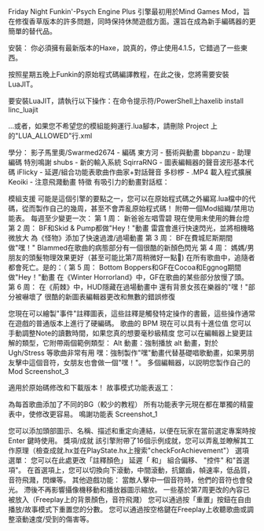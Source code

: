 Friday Night Funkin'-Psych Engine Plus
引擎最初用於Mind Games Mod，旨在修復香草版本的許多問題，同時保持休閒遊戲方面。還旨在成為新手編碼器的更簡單的替代品。

安裝：
你必須擁有最新版本的Haxe，說真的，停止使用4.1.5，它錯過了一些東西。

按照星期五晚上Funkin的原始程式碼編譯教程，在此之後，您將需要安裝LuaJIT。

要安裝LuaJIT，請執行以下操作：在命令提示符/PowerShell上haxelib install linc_luajit

...或者，如果您不希望您的模組能夠運行.lua腳本，請刪除 Project 上的"LUA_ALLOWED"行.xml

學分：
影子馬里奧/Swarmed2674 - 編碼
東方河 - 藝術與動畫
bbpanzu - 助理編碼
特別鳴謝
shubs - 新的輸入系統
SqirraRNG - 圖表編輯器的聲音波形基本代碼
iFlicky - 延遲/組合功能表歌曲作曲家+對話聲音
多桫椤 - .MP4 載入程式擴展
Keoiki - 注意飛濺動畫
特徵
有吸引力的動畫對話框：


模組支援
可能是這個引擎的要點之一，您可以在原始程式碼之外編寫.lua檔中的代碼，從而製作自己的幾周，甚至不會弄亂原始程式碼！
附帶一個Mod組織/禁用功能表。
每週至少變更一次：
第 1 周：
新爸爸左唱雪碧
現在使用未使用的舞台燈
第 2 周：
BF和Skid & Pump都做"Hey！"動畫
雷霆會進行快速閃光，並將相機略微放大
為《怪物》添加了快速過渡/過場動畫
第 3 周：
BF在費城尼斯期間做"嘿！"
Blammed在歌曲的病態部分有一個很酷的新顏色閃光
第 4 周：
媽媽/男朋友的頭髮物理效果更好（甚至可能比第7周稍微好一點👀)
在所有歌曲中，追隨者都會死亡。是的：（
第 5 周：
Bottom Boppers和GF在Cocoa和Eggnog期間做"Hey！"動畫
在《Winter Horrorland》中，GF在歌曲的某些部分放慢了頭。
第 6 周：
在《荊棘》中，HUD隱藏在過場動畫中
還有背景女孩在樂器的"嘿！"部分被嚇壞了
很酷的新圖表編輯器更改和無數的錯誤修復


您現在可以繪製"事件"註釋圖表，這些註釋是觸發特定操作的書籤，這些操作通常在遊戲的普通版本上進行了硬編碼。
歌曲的 BPM 現在可以具有十進位值
您可以手動調整Note的讀數時間，如果您真的想要毫秒級精度
您可以在編輯器上變更註解的類型，它附帶兩個範例類型：
Alt 動畫：強制播放 alt 動畫，對於 Ugh/Stress 等歌曲非常有用
嘿：強制製作"嘿"動畫代替基礎唱歌動畫，如果男朋友擊中這個音符，女朋友也會做一個"嘿！"。
多個編輯器，以説明您製作自己的Mod
Screenshot_3

適用於原始碼修改和下載版本！
故事模式功能表返工：


為每首歌曲添加了不同的BG（較少的教程）
所有功能表字元現在都在單獨的精靈表中，使修改更容易。
鳴謝功能表
Screenshot_1

您可以添加頭部圖示、名稱、描述和重定向連結，以便在玩家在當前選定專案時按 Enter 鍵時使用。
獎項/成就
該引擎附帶了16個示例成就，您可以弄亂並瞭解其工作原理（檢查成就.hx並在PlayState.hx上搜索"checkForAchievement"）
選項選單：
您可以在此處更改「註釋顏色」 延遲「 和」 組合偏移、 "控件" 和"首選項"。
在首選項上，您可以切換向下滾動，中間滾動，抗鋸齒，幀速率，低品質，音符飛濺，閃爍等。
其他遊戲功能：
當敵人擊中一個音符時，他們的音符也會發光。
滯後不再影響攝像機移動和播放器圖示縮放。
一些基於第7周更改的內容已被放入（Freeplay上的背景顏色，音符飛濺）
您可以通過按「重置」按鈕在自由播放/故事模式下重置您的分數。
您可以通過按空格鍵在Freeplay上收聽歌曲或調整滾動速度/受到的傷害等。
